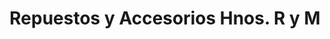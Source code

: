 ---
title: "Repuestos y Accesorios Hnos. R y M"
url: /san-jose/repuestos-y-accesorios-hnos-r-y-m/
shop: piezas de automóviles
---